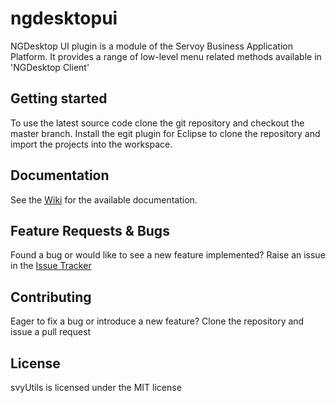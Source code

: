 # ngdesktopui
NGDesktop UI plugin is a module of the Servoy Business Application Platform. It provides a range of low-level menu related methods available in 'NGDesktop Client'

Getting started
-------------
To use the latest source code clone the git repository and checkout the master branch. Install the egit plugin for Eclipse to clone the repository and import the projects into the workspace.

Documentation
-------------
See the [Wiki](https://github.com/Servoy/ngdesktopui/wiki) for the available documentation.


Feature Requests & Bugs
-----------------------
Found a bug or would like to see a new feature implemented? Raise an issue in the [Issue Tracker](https://github.com/Servoy/ngdesktopfile/issues)


Contributing
-------------
Eager to fix a bug or introduce a new feature? Clone the repository and issue a pull request


License
-------
svyUtils is licensed under the MIT license

